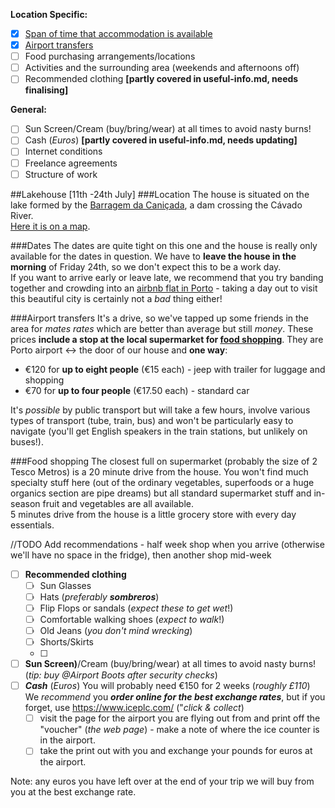 **Location Specific:**
+ [x] [Span of time that accommodation is available](dates)
+ [x] [Airport transfers](#airport-transfers)
+ [ ] Food purchasing arrangements/locations
+ [ ] Activities and the surrounding area (weekends and afternoons off)
+ [ ] Recommended clothing **[partly covered in useful-info.md, needs finalising]**

**General:**
+ [ ] Sun Screen/Cream (buy/bring/wear) at all times to avoid nasty burns!
+ [ ] Cash (*Euros*) **[partly covered in useful-info.md, needs updating]**
+ [ ] Internet conditions
+ [ ] Freelance agreements
+ [ ] Structure of work

##Lakehouse [11th -24th July]
###Location
The house is situated on the lake formed by the [Barragem da Caniçada](https://www.google.co.uk/maps?q=barragem+da+cani%C3%A7ada&ion=1&espv=2&bav=on.2,or.r_cp.&bvm=bv.96339352,d.bGg&biw=1536&bih=928&dpr=2&um=1&ie=UTF-8&sa=X&ei=Z5-EVbahK8TW7AbH7KuwCA&ved=0CAYQ_AUoAQ), a dam crossing the Cávado River.    
[Here it is on a map](https://www.google.co.uk/maps/place/41%C2%B039'44.9%22N+8%C2%B011'18.9%22W/@41.6615913,-8.1873262,14z/data=!4m2!3m1!1s0x0d251e5a005f7d79:0xa51e530a1036cba5).

###Dates
The dates are quite tight on this one and the house is really only available for the dates in question. We have to **leave the house in the morning** of Friday 24th, so we don't expect this to be a work day.    
If you want to arrive early or leave late, we recommend that you try banding together and crowding into an [airbnb flat in Porto](https://www.airbnb.co.uk/s/Porto--Portugal) - taking a day out to visit this beautiful city is certainly not a _bad_ thing either!

###Airport transfers
It's a drive, so we've tapped up some friends in the area for _mates rates_ which are better than average but still _money_. These prices **include a stop at the local supermarket for [food shopping](#food-shopping)**.
They are Porto airport <-> the door of our house and **one way**:
* €120 for **up to eight people** (€15 each) - jeep with trailer for luggage and shopping
* €70 for **up to four people** (€17.50 each) - standard car 

It's _possible_ by public transport but will take a few hours, involve various types of transport (tube, train, bus) and won't be particularly easy to navigate (you'll get English speakers in the train stations, but unlikely on buses!).

###Food shopping
The closest full on supermarket (probably the size of 2 Tesco Metros) is a 20 minute drive from the house. You won't find much specialty stuff here (out of the ordinary vegetables, superfoods or a huge organics section are pipe dreams) but all standard supermarket stuff and in-season fruit and vegetables are all available.        
5 minutes drive from the house is a little grocery store with every day essentials.

//TODO Add recommendations - half week shop when you arrive (otherwise we'll have no space in the fridge), then another shop mid-week


+ [ ] **Recommended clothing**
  + [ ] Sun Glasses
  + [ ] Hats (*preferably* ***sombreros***)
  + [ ] Flip Flops or sandals (*expect these to get wet*!)
  + [ ] Comfortable walking shoes (*expect to walk*!)
  + [ ] Old Jeans (*you don't mind wrecking*)
  + [ ] Shorts/Skirts
  + [ ]
+ [ ] **Sun Screen)**/Cream (buy/bring/wear) at all times to avoid nasty burns! (*tip: buy @Airport Boots after security checks*)
+ [ ] ***Cash*** (*Euros*) You will probably need €150 for 2 weeks (*roughly £110*)
We *recommend* you ***order online for the best exchange rates***, but if you forget, use https://www.iceplc.com/ ("*click & collect*)
    + [ ] visit the page for the airport you are flying out from and print off the "voucher" (*the web page*) - make a note of where the ice counter is in the airport.
    + [ ] take the print out with you and exchange your pounds for euros at the airport.

Note: any euros you have left over at the end of your trip we will buy from you at the best exchange rate.
